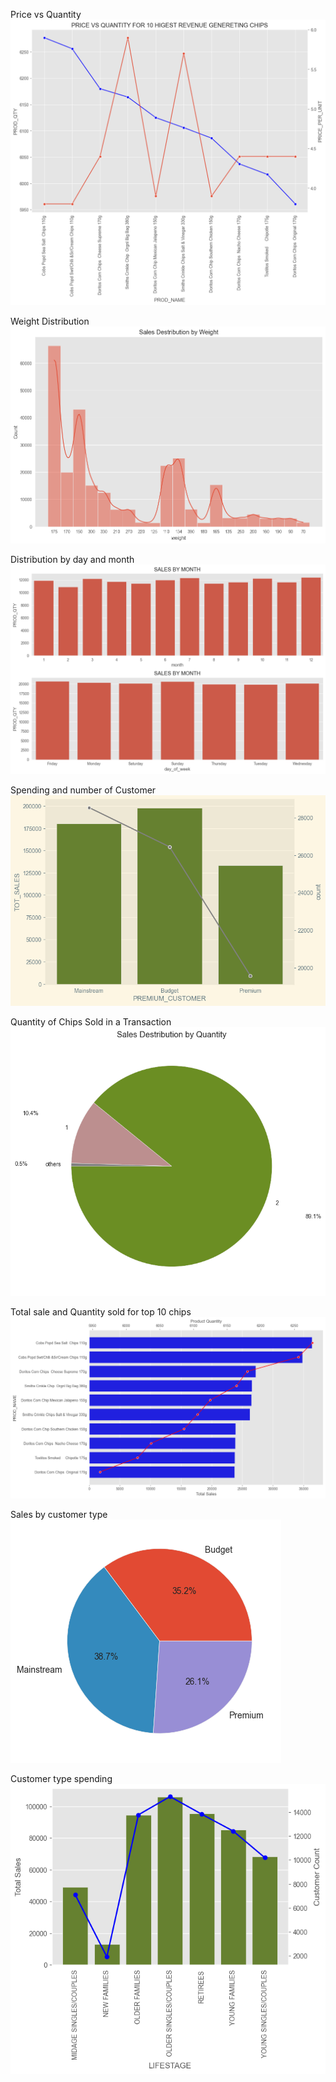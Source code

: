

Price vs Quantity![](outputs/price_vs_quantity.png)

Weight Distribution![](outputs/weight_destribution.png)


Distribution by day and month![](outputs/distribution_by_day_and_month.png)

Spending and number of Customer![](outputs/customer.png)


Quantity of Chips Sold in a Transaction![](outputs/quantity_destribution.png)

Total sale and Quantity sold for top 10 chips![](outputs/qty_sales.png)

Sales by customer type![](outputs/sales_by_customer_type.png)

Customer type spending![](outputs/customer_type_spending.png)
